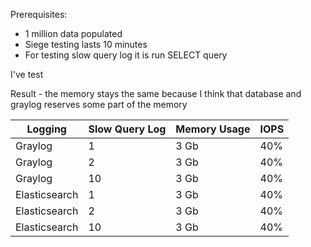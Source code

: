 Prerequisites:
- 1 million data populated
- Siege testing lasts 10 minutes
- For testing slow query log it is run SELECT query

I've test

Result - the memory stays the same because I think that database and graylog reserves some part of the memory

| Logging       | Slow Query Log | Memory Usage | IOPS | 
|---------------|----------------|--------------|------|
| Graylog       | 1              | 3 Gb         | 40%  |
| Graylog       | 2              | 3 Gb         | 40%  |
| Graylog       | 10             | 3 Gb         | 40%  |
| Elasticsearch | 1              | 3 Gb         | 40%  |
| Elasticsearch | 2              | 3 Gb         | 40%  |
| Elasticsearch | 10             | 3 Gb         | 40%  |
